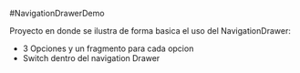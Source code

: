 #NavigationDrawerDemo

Proyecto en donde se ilustra de forma basica el uso del NavigationDrawer:
- 3 Opciones y un fragmento para cada opcion
- Switch dentro del navigation Drawer
